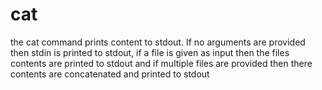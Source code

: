 # cat
the cat command prints content to stdout. If no arguments are provided then stdin is printed to stdout, if a file is given as input then the files contents are printed to stdout and if multiple files are provided then there contents are concatenated and printed to stdout

